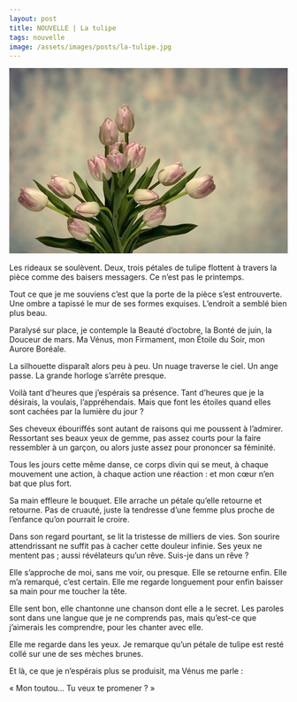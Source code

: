 ```yaml
---
layout: post
title: NOUVELLE | La tulipe
tags: nouvelle
image: /assets/images/posts/la-tulipe.jpg
---
```


![placeholder](/assets/images/posts/la-tulipe.jpg "La tulipe")

Les rideaux se soulèvent. Deux, trois pétales de tulipe flottent à travers la pièce comme des baisers messagers. Ce n’est pas le printemps. 

Tout ce que je me souviens c’est que la porte de la pièce s’est entrouverte. Une ombre a tapissé le mur de ses formes exquises. L’endroit a semblé bien plus beau. 

Paralysé sur place, je contemple la Beauté d’octobre, la Bonté de juin, la Douceur de mars. Ma Vénus, mon Firmament, mon Étoile du Soir, mon Aurore Boréale. 

La silhouette disparaît alors peu à peu. Un nuage traverse le ciel. Un ange passe. La grande horloge s’arrête presque. 

Voilà tant d’heures que j’espérais sa présence. Tant d’heures que je la désirais, la voulais, l’appréhendais. Mais que font les étoiles quand elles sont cachées par la lumière du jour ?

Ses cheveux ébouriffés sont autant de raisons qui me poussent à l’admirer. Ressortant ses beaux yeux de gemme, pas assez courts pour la faire ressembler à un garçon, ou alors juste assez pour prononcer sa féminité.

Tous les jours cette même danse, ce corps divin qui se meut, à chaque mouvement une action, à chaque action une réaction : et mon cœur n’en bat que plus fort.

Sa main effleure le bouquet. Elle arrache un pétale qu’elle retourne et retourne. Pas de cruauté, juste la tendresse d’une femme plus proche de l’enfance qu’on pourrait le croire.

Dans son regard pourtant, se lit la tristesse de milliers de vies. Son sourire attendrissant ne suffit pas à cacher cette douleur infinie. Ses yeux ne mentent pas ; aussi révélateurs qu’un rêve. Suis-je dans un rêve ?

Elle s’approche de moi, sans me voir, ou presque. Elle se retourne enfin. Elle m’a remarqué, c’est certain. Elle me regarde longuement pour enfin baisser sa main pour me toucher la tête.

Elle sent bon, elle chantonne une chanson dont elle a le secret. Les paroles sont dans une langue que je ne comprends pas, mais qu’est-ce que j’aimerais les comprendre, pour les chanter avec elle.

Elle me regarde dans les yeux. Je remarque qu’un pétale de tulipe est resté collé sur une de ses mèches brunes.

Et là, ce que je n’espérais plus se produisit, ma Vénus me parle :

« Mon toutou… Tu veux te promener ? »
